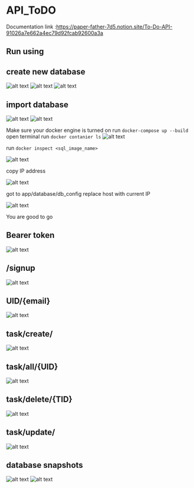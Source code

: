 # API_ToDO

Documentation link :https://paper-father-7d5.notion.site/To-Do-API-91026a7e662a4ec79d92fcab92600a3a


## Run using 
## create new database 
![alt text](image-9.png)
![alt text](image-10.png)
![alt text](image-11.png)

## import database 
![alt text](image-12.png)
![alt text](image-13.png)


Make sure your docker engine is turned on
run ```docker-compose up --build```
open terminal run ```docker contanier ls```
![alt text](image-14.png)

run ```docker inspect <sql_image_name>```

![alt text](image-15.png)

copy IP address 

![alt text](image-16.png)

got to app/database/db_config
replace host with current IP

![alt text](image-17.png)

You are good to go 

## Bearer token
![alt text](image-8.png)

## /signup
![alt text](image.png)

## UID/{email}
![alt text](image-1.png)

## task/create/
![alt text](image-2.png)


## task/all/{UID}
![alt text](image-3.png)

## task/delete/{TID}
![alt text](image-4.png)

## task/update/
![alt text](image-5.png)


## database snapshots
![alt text](image-6.png)
![alt text](image-7.png)
